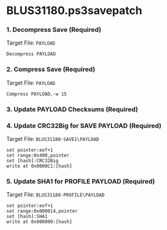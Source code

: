 # BLUS31180.ps3savepatch

### 1. Decompress Save (Required)

Target File: `PAYLOAD`

```
Decompress PAYLOAD
```

### 2. Compress Save (Required)

Target File: `PAYLOAD`

```
Compress PAYLOAD,-w 15
```

### 3.  Update PAYLOAD Checksums  (Required)
### 4. Update CRC32Big for SAVE PAYLOAD (Required)

Target File: `BLUS31180-SAVE1\PAYLOAD`

```
set pointer:eof+1
set range:0x400,pointer
set [hash]:CRC32Big
write at 0x0000C1:[hash]
```

### 5. Update SHA1 for PROFILE PAYLOAD (Required)

Target File: `BLUS31180-PROFILE\PAYLOAD`

```
set pointer:eof+1
set range:0x000014,pointer
set [hash]:SHA1
write at 0x000000:[hash]
```

